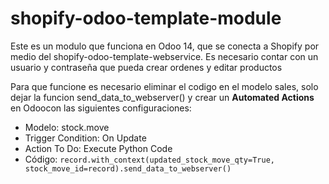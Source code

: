 # shopify-odoo-template-module
Este es un modulo que funciona en Odoo 14, que se conecta a Shopify por medio del shopify-odoo-template-webservice. Es necesario contar con un usuario y contraseña que pueda crear ordenes y editar productos

Para que funcione es necesario eliminar el codigo en el modelo sales, solo dejar la funcion send_data_to_webserver() y crear un **Automated Actions** en Odoocon las siguientes configuraciones:
- Modelo: stock.move
- Trigger Condition: On Update
- Action To Do: Execute Python Code
- Código: ``` record.with_context(updated_stock_move_qty=True, stock_move_id=record).send_data_to_webserver() ```
